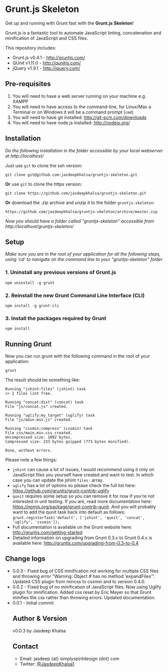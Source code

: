 # Grunt.js Skeleton #

Get up and running with Grunt fast with the **Grunt.js Skeleton**!

Grunt.js is a fantastic tool to automate JavaScript linting, concatenation and minification of JavaScript and CSS files.

This repository includes:
* Grunt.js v0.4.1 - http://gruntjs.com/
* QUnit v1.11.0 - http://qunitjs.com/
* jQuery v1.9.1 - http://jquery.com/

## Pre-requisites ##
1. You will need to have a web server running on your machine e.g. XAMPP
2. You will need to have access to the command-line, for Linux/Max a Terminal or on Windows it will be a command prompt (`cmd`)
3. You will need to have git installed: http://git-scm.com/downloads
4. You will need to have node.js installed: http://nodejs.org/

## Installation ##
_Do the following installation in the folder accessible by your local webserver at http://localhost/_

Just use `git` to clone the ssh version:

    git clone git@github.com:jasdeepkhalsa/gruntjs-skeleton.git

**Or** use `git` to clone the https version:

	git clone https://github.com/jasdeepkhalsa/gruntjs-skeleton.git

**Or** download the .zip archive and unzip it to the folder `gruntjs-skeleton`:

	https://github.com/jasdeepkhalsa/gruntjs-skeleton/archive/master.zip

_Now you should have a folder called "gruntjs-skeleton" accessible from http://localhost/gruntjs-skeleton/_

## Setup ##
_Make sure you are in the root of your application for all the following steps, using 'cd' to navigate on the command line to your "gruntjs-skeleton" folder_

### 1. Uninstall any previous versions of Grunt.js ###

`npm uninstall -g grunt`

### 2. Reinstall the new Grunt Command Line Interface (CLI) ###

`npm install -g grunt-cli`

### 3. Install the packages required by Grunt ###

`npm install`

## Running Grunt ##

Now you can run grunt with the following command in the root of your application:

`grunt`

The result should be something like:

    Running "jshint:files" (jshint) task
    >> 2 files lint free.

    Running "concat:dist" (concat) task
    File "js/concat.js" created.

    Running "uglify:my_target" (uglify) task
    File "js/main.min.js" created.

    Running "cssmin:compress" (cssmin) task
    File css/main.min.css created.
    Uncompressed size: 1092 bytes.
    Compressed size: 233 bytes gzipped (773 bytes minified).

    Done, without errors.

Please note a few things:
* `jshint` can cause a lot of issues, I would recommend using it only on JavaScript files you yourself have created and want to test. In which case you can update the jshint `files:` array.
* `uglify` has a lot of options so please check the full list here: https://github.com/gruntjs/grunt-contrib-uglify
* `qunit` requires some setup so you can remove it for now if you're not interested in unit testing. If you are, read more documentation here: https://npmjs.org/package/grunt-contrib-qunit. And you will probably want to add the qunit task back into default as follows: `grunt.registerTask('default', ['jshint', 'qunit', 'concat', 'uglify', 'cssmin']);`
* Full documentation is available on the Grunt website here: http://gruntjs.com/getting-started
* Detailed information on upgrading from Grunt 0.3.x to Grunt 0.4.x is available here: http://gruntjs.com/upgrading-from-0.3-to-0.4

## Change logs ##
* 0.0.3 - Fixed bug of CSS minification not working for multiple CSS files and throwing error "Warning: Object #<Object> has no method 'expandFiles'". Updated CSS plugin from mincss to cssmin and to version 0.4.0.
* 0.0.2 - Fixed bug of no minification of JavaScript files. Now using Uglify plugin for minification. Added css reset by Eric Meyer so that Grunt minifies the css rather than throwing errors. Updated documentation.
* 0.0.1 - Initial commit

## Author & Version ##
v0.0.3 by Jasdeep Khalsa

## Contact ##
* Email: jasdeep {at} simplyspiritdesign {dot} com
* Twitter: [@JasdeepKhalsa1](http://twitter.com/@JasdeepKhalsa1)
